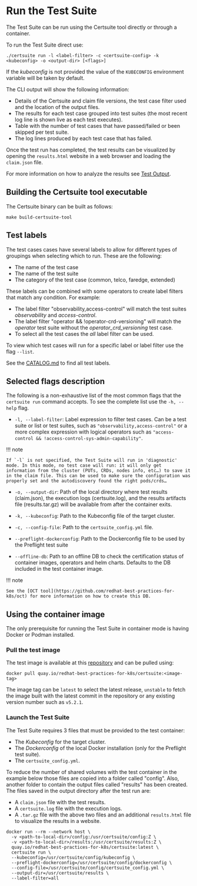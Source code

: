 <!-- markdownlint-disable code-block-style line-length no-bare-urls no-emphasis-as-heading -->
# Run the Test Suite

The Test Suite can be run using the Certsuite tool directly or through a container.

To run the Test Suite direct use:

```shell
./certsuite run -l <label-filter> -c <certsuite-config> -k <kubeconfig> -o <output-dir> [<flags>]
```

If the _kubeconfig_ is not provided the value of the `KUBECONFIG` environment variable will be taken by default.

The CLI output will show the following information:

* Details of the Certsuite and claim file versions, the test case filter used and the location of the output files.
* The results for each test case grouped into test suites (the most recent log line is shown live as each test executes).
* Table with the number of test cases that have passed/failed or been skipped per test suite.
* The log lines produced by each test case that has failed.

Once the test run has completed, the test results can be visualized by opening the `results.html` website in a web browser and loading the `claim.json` file.

For more information on how to analyze the results see [Test Output](test-output.md).

## Building the Certsuite tool executable

The Certsuite binary can be built as follows:

```shell
make build-certsuite-tool
```

## Test labels

The test cases cases have several labels to allow for different types of groupings when selecting which to run. These are the following:

* The name of the test case
* The name of the test suite
* The category of the test case (common, telco, faredge, extended)

These labels can be combined with some operators to create label filters that match any condition. For example:

* The label filter "observability,access-control" will match the test suites _observability_ and _access-control_.
* The label filter "operator && !operator-crd-versioning" will match the _operator_ test suite without the _operator_crd_versioning_ test case.
* To select all the test cases the _all_ label filter can be used.

To view which test cases will run for a specific label or label filter use the flag `--list`.

See the [CATALOG.md](CATALOG.md) to find all test labels.

## Selected flags description

The following is a non-exhaustive list of the most common flags that the `certsuite run` command accepts. To see the complete list use the `-h, --help` flag.

* `-l, --label-filter`: Label expression to filter test cases. Can be a test suite or list or test suites, such as `"observability,access-control"` or a more complex expression with logical operators such as `"access-control && !access-control-sys-admin-capability"`.

!!! note

    If `-l` is not specified, the Test Suite will run in 'diagnostic' mode. In this mode, no test case will run: it will only get information from the cluster (PUTs, CRDs, nodes info, etc…) to save it in the claim file. This can be used to make sure the configuration was properly set and the autodiscovery found the right pods/crds…

* `-o, --output-dir`: Path of the local directory where test results (claim.json), the execution logs (certsuite.log), and the results artifacts file (results.tar.gz) will be available from after the container exits.

* `-k, --kubeconfig`: Path to the Kubeconfig file of the target cluster.

* `-c, --config-file`: Path to the `certsuite_config.yml` file.

* `--preflight-dockerconfig`: Path to the Dockerconfig file to be used by the Preflight test suite

* `--offline-db`: Path to an offline DB to check the certification status of container images, operators and helm charts. Defaults to the DB included in the test container image.

!!! note

    See the [OCT tool](https://github.com/redhat-best-practices-for-k8s/oct) for more information on how to create this DB.

## Using the container image

The only prerequisite for running the Test Suite in container mode is having Docker or Podman installed.

### Pull the test image

The test image is available at this [repository](https://quay.io/repository/redhat-best-practices-for-k8s/certsuite) and can be pulled using:

```shell
docker pull quay.io/redhat-best-practices-for-k8s/certsuite:<image-tag>
```

The image tag can be `latest` to select the latest release, `unstable` to fetch the image built with the latest commit in the repository or any existing version number such as `v5.2.1`.

### Launch the Test Suite

The Test Suite requires 3 files that must be provided to the test container:

* The _Kubeconfig_ for the target cluster.
* The _Dockerconfig_ of the local Docker installation (only for the Preflight test suite).
* The `certsuite_config.yml`.

To reduce the number of shared volumes with the test container in the example below those files are copied into a folder called "config". Also, another folder to contain the output files called "results" has been created. The files saved in the output directory after the test run are:

* A `claim.json` file with the test results.
* A `certsuite.log` file with the execution logs.
* A `.tar.gz` file with the above two files and an additional `results.html` file to visualize the results in a website.

```shell
docker run --rm --network host \
  -v <path-to-local-dir>/config:/usr/certsuite/config:Z \
  -v <path-to-local-dir>/results:/usr/certsuite/results:Z \
  quay.io/redhat-best-practices-for-k8s/certsuite:latest \
  certsuite run \
  --kubeconfig=/usr/certsuite/config/kubeconfig \
  --preflight-dockerconfig=/usr/certsuite/config/dockerconfig \
  --config-file=/usr/certsuite/config/certsuite_config.yml \
  --output-dir=/usr/certsuite/results \
  --label-filter=all
```
